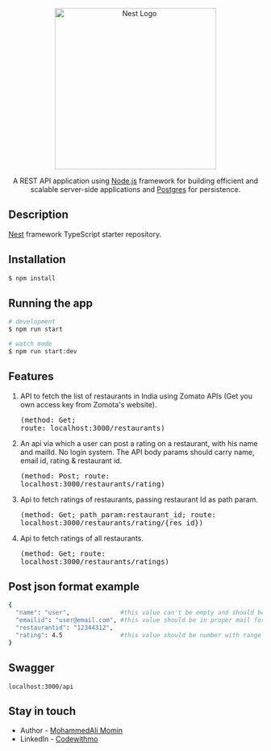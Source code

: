 <p align="center">
  <a href="http://nestjs.com/" target="blank"><img src="https://nestjs.com/img/logo_text.svg" width="320" alt="Nest Logo" /></a>
</p>

[travis-image]: https://api.travis-ci.org/nestjs/nest.svg?branch=master
[travis-url]: https://travis-ci.org/nestjs/nest
[linux-image]: https://img.shields.io/travis/nestjs/nest/master.svg?label=linux
[linux-url]: https://travis-ci.org/nestjs/nest

  <p align="center">A REST API application using <a href="http://nodejs.org" target="blank">Node.js</a> framework for building efficient and scalable server-side applications and <a href="https://www.postgresql.org/" target="blank">Postgres</a> for persistence.</p>
   
## Description

[Nest](https://github.com/nestjs/nest) framework TypeScript starter repository.

## Installation

```bash
$ npm install
```

## Running the app

```bash
# development
$ npm run start

# watch mode
$ npm run start:dev

```

## Features

1. API to fetch the list of restaurants in India using Zomato APIs (Get you own access key from Zomota's website). <pre>(method: Get; route: localhost:3000/restaurants)</pre>

2. An api via which a user can post a rating on a restaurant, with his name and mailId. No login system. The API body params should carry name, email id, rating & restaurant id.<pre>(method: Post; route: localhost:3000/restaurants/rating)</pre>

3. Api to fetch ratings of restaurants, passing restaurant Id as path param.<pre>(method: Get; path_param:restaurant_id; route: localhost:3000/restaurants/rating/{res_id})</pre>

4. Api to fetch ratings of all restaurants.<pre>(method: Get; route: localhost:3000/restaurants/ratings)</pre>

## Post json format example

```bash
{
  "name": "user",              #this value can't be empty and should be string;
  "emailid": "user@email.com", #this value should be in proper mail format;
  "restaurantid": "12344312",
  "rating": 4.5                #this value should be number with range of 0-5;
}

```

## Swagger

`localhost:3000/api`

## Stay in touch

- Author - [MohammedAli Momin](https://codewithmo.github.io/myportfolio/)
- LinkedIn - [Codewithmo](www.linkedin.com/in/codewithmo)
